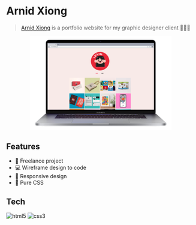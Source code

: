 # Arnid Xiong

> [Arnid Xiong](https://arnidxiong.co/) is a portfolio website for my graphic designer client 👩🏻‍🎨
<p align="center"><img src="/img/arnid.png" width="75%"></p>

## Features

- 💎 Freelance project
- 💻 Wireframe design to code
- 📱 Responsive design
- 🎨 Pure CSS

## Tech

<p align="left">
    <img
      src="https://img.shields.io/badge/HTML5-E34F26?style=for-the-badge&logo=html5&logoColor=white"
      alt="html5"
    />
    <img
      src="https://img.shields.io/badge/CSS3-1572B6?style=for-the-badge&logo=css3&logoColor=white"
      alt="css3"
    />
</p>
